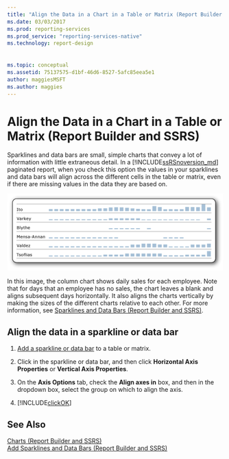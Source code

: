 ```yaml
---
title: "Align the Data in a Chart in a Table or Matrix (Report Builder and SSRS) | Microsoft Docs"
ms.date: 03/03/2017
ms.prod: reporting-services
ms.prod_service: "reporting-services-native"
ms.technology: report-design


ms.topic: conceptual
ms.assetid: 75137575-d1bf-46d6-8527-5afc85eea5e1
author: maggiesMSFT
ms.author: maggies
---
```

# Align the Data in a Chart in a Table or Matrix (Report Builder and SSRS)
  Sparklines and data bars are small, simple charts that convey a lot of information with little extraneous detail. In a [!INCLUDE[ssRSnoversion_md](../../includes/ssrsnoversion-md.md)] paginated report, when you check this option the values in your sparklines and data bars will align across the different cells in the table or matrix, even if there are missing values in the data they are based on.  
  
 ![rs_SparklineAlignData](../../reporting-services/report-design/media/rs-sparklinealigndata.gif "rs_SparklineAlignData")  
  
 In this image, the column chart shows daily sales for each employee. Note that for days that an employee has no sales, the chart leaves a blank and aligns subsequent days horizontally. It also aligns the charts vertically by making the sizes of the different charts relative to each other. For more information, see [Sparklines and Data Bars &#40;Report Builder and SSRS&#41;](../../reporting-services/report-design/sparklines-and-data-bars-report-builder-and-ssrs.md).  
  
## Align the data in a sparkline or data bar  
  
1.  [Add a sparkline or data bar](../../reporting-services/report-design/add-sparklines-and-data-bars-report-builder-and-ssrs.md) to a table or matrix.  
  
2. Click in the sparkline or data bar, and then click **Horizontal Axis Properties** or **Vertical Axis Properties**.  
  
2.  On the **Axis Options** tab, check the **Align axes in** box, and then in the dropdown box, select the group on which to align the axis.  
  
3.  [!INCLUDE[clickOK](../../includes/clickok-md.md)]  
  
## See Also  
 [Charts &#40;Report Builder and SSRS&#41;](../../reporting-services/report-design/charts-report-builder-and-ssrs.md)   
 [Add Sparklines and Data Bars &#40;Report Builder and SSRS&#41;](../../reporting-services/report-design/add-sparklines-and-data-bars-report-builder-and-ssrs.md)  
  
  
